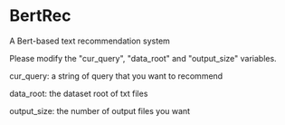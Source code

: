 # BertRec
A Bert-based text recommendation system

Please modify the "cur_query", "data_root" and "output_size" variables.

cur_query: a string of query that you want to recommend

data_root: the dataset root of txt files

output_size: the number of output files you want
